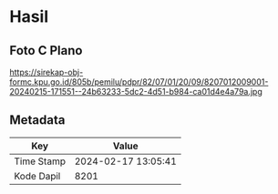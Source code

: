 # Hasil

## Foto C Plano

https://sirekap-obj-formc.kpu.go.id/805b/pemilu/pdpr/82/07/01/20/09/8207012009001-20240215-171551--24b63233-5dc2-4d51-b984-ca01d4e4a79a.jpg


## Metadata

| Key        | Value               |
| ---------- | ------------------- |
| Time Stamp | 2024-02-17 13:05:41 |
| Kode Dapil | 8201                |



